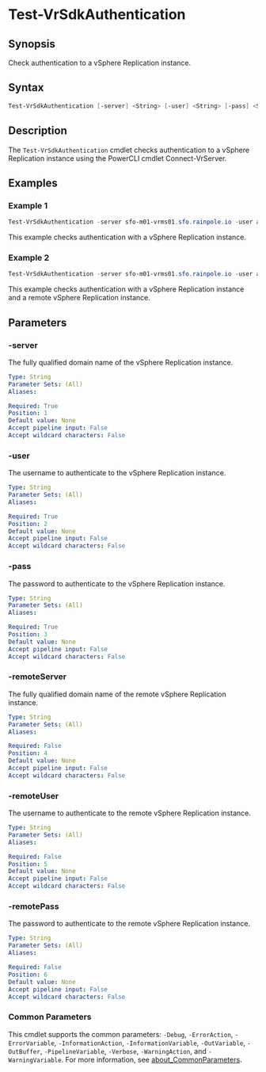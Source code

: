 # Test-VrSdkAuthentication

## Synopsis

Check authentication to a vSphere Replication instance.

## Syntax

```powershell
Test-VrSdkAuthentication [-server] <String> [-user] <String> [-pass] <String> [[-remoteServer] <String>] [[-remoteUser] <String>] [[-remotePass] <String>] [<CommonParameters>]
```

## Description

The `Test-VrSdkAuthentication` cmdlet checks authentication to a vSphere Replication instance using the PowerCLI cmdlet Connect-VrServer.

## Examples

### Example 1

```powershell
Test-VrSdkAuthentication -server sfo-m01-vrms01.sfo.rainpole.io -user administrator@vsphere.local -pass VMw@re1!
```

This example checks authentication with a vSphere Replication instance.

### Example 2

```powershell
Test-VrSdkAuthentication -server sfo-m01-vrms01.sfo.rainpole.io -user administrator@vsphere.local -pass VMw@re1! -RemoteServer lax0-m01-vrms01.lax.rainpole.io -remoteUser administrator@vsphere.local -remotePass VMw@re1!
```

This example checks authentication with a vSphere Replication instance and a remote vSphere Replication instance.

## Parameters

### -server

The fully qualified domain name of the vSphere Replication instance.

```yaml
Type: String
Parameter Sets: (All)
Aliases:

Required: True
Position: 1
Default value: None
Accept pipeline input: False
Accept wildcard characters: False
```

### -user

The username to authenticate to the vSphere Replication instance.

```yaml
Type: String
Parameter Sets: (All)
Aliases:

Required: True
Position: 2
Default value: None
Accept pipeline input: False
Accept wildcard characters: False
```

### -pass

The password to authenticate to the vSphere Replication instance.

```yaml
Type: String
Parameter Sets: (All)
Aliases:

Required: True
Position: 3
Default value: None
Accept pipeline input: False
Accept wildcard characters: False
```

### -remoteServer

The fully qualified domain name of the remote vSphere Replication instance.

```yaml
Type: String
Parameter Sets: (All)
Aliases:

Required: False
Position: 4
Default value: None
Accept pipeline input: False
Accept wildcard characters: False
```

### -remoteUser

The username to authenticate to the remote vSphere Replication instance.

```yaml
Type: String
Parameter Sets: (All)
Aliases:

Required: False
Position: 5
Default value: None
Accept pipeline input: False
Accept wildcard characters: False
```

### -remotePass

The password to authenticate to the remote vSphere Replication instance.

```yaml
Type: String
Parameter Sets: (All)
Aliases:

Required: False
Position: 6
Default value: None
Accept pipeline input: False
Accept wildcard characters: False
```

### Common Parameters

This cmdlet supports the common parameters: `-Debug`, `-ErrorAction`, `-ErrorVariable`, `-InformationAction`, `-InformationVariable`, `-OutVariable`, `-OutBuffer`, `-PipelineVariable`, `-Verbose`, `-WarningAction`, and `-WarningVariable`. For more information, see [about_CommonParameters](http://go.microsoft.com/fwlink/?LinkID=113216).
